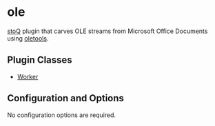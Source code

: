 # ole

[stoQ](https://stoq-framework.readthedocs.io/en/latest/index.html) plugin that carves OLE streams from Microsoft Office Documents using [oletools](https://github.com/decalage2/oletools).

## Plugin Classes

- [Worker](https://stoq-framework.readthedocs.io/en/latest/dev/workers.html)

## Configuration and Options

No configuration options are required.
